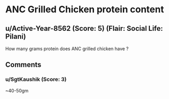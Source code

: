 # ANC Grilled Chicken protein content
## u/Active-Year-8562 (Score: 5) (Flair: Social Life: Pilani)
How many grams protein does ANC grilled chicken have ?


## Comments

### u/SgtKaushik (Score: 3)
~40-50gm




